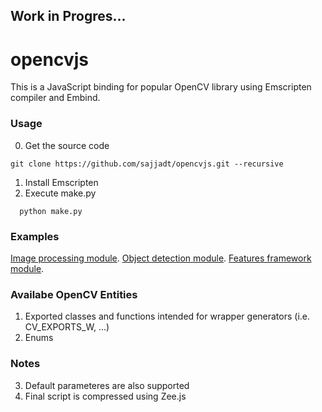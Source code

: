 ## Work in Progres... 
# opencvjs

This is a JavaScript binding for popular OpenCV library using Emscripten compiler and Embind. 

### Usage
0. Get the source code
```
git clone https://github.com/sajjadt/opencvjs.git --recursive
```

1. Install Emscripten
2. Execute make.py
```
  python make.py
```


### Examples
[Image processing module](http://sajjadt.github.io/opencvjs/examples/img_proc.html).
[Object detection module](http://sajjadt.github.io/opencvjs/examples/obj_detect.html).
[Features framework module](http://sajjadt.github.io/opencvjs/examples/features_2d.html).


### Availabe OpenCV Entities
1. Exported classes and functions intended for wrapper generators (i.e. CV_EXPORTS_W, ...)
2. Enums

### Notes
3. Default parameteres are also supported
4. Final script is compressed using Zee.js

